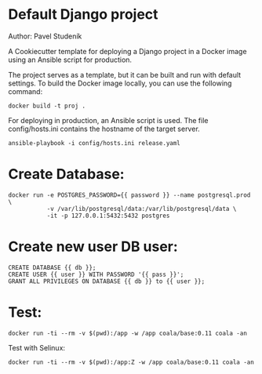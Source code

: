 # Default Django project

Author: Pavel Studeník

A Cookiecutter template for deploying a Django project in a Docker image using an Ansible script for production.

The project serves as a template, but it can be built and run with default settings. 
To build the Docker image locally, you can use the following command:

```
docker build -t proj .
```

For deploying in production, an Ansible script is used. The file config/hosts.ini contains the hostname of the target server.

```
ansible-playbook -i config/hosts.ini release.yaml
```

# Create Database:

```
docker run -e POSTGRES_PASSWORD={{ password }} --name postgresql.prod \
           -v /var/lib/postgresql/data:/var/lib/postgresql/data \
           -it -p 127.0.0.1:5432:5432 postgres
```

# Create new user DB user:

```
CREATE DATABASE {{ db }};
CREATE USER {{ user }} WITH PASSWORD '{{ pass }}';
GRANT ALL PRIVILEGES ON DATABASE {{ db }} to {{ user }};
```

# Test:

```
docker run -ti --rm -v $(pwd):/app -w /app coala/base:0.11 coala -an
```

Test with Selinux:

```
docker run -ti --rm -v $(pwd):/app:Z -w /app coala/base:0.11 coala -an
```

